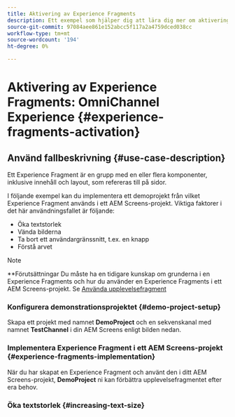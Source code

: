 ```yaml
---
title: Aktivering av Experience Fragments
description: Ett exempel som hjälper dig att lära dig mer om aktivering av upplevelsefragment när det gäller AEM Screens.
source-git-commit: 97084aee861e152abcc5f117a2a4759dced038cc
workflow-type: tm+mt
source-wordcount: '194'
ht-degree: 0%

---
```



# Aktivering av Experience Fragments: OmniChannel Experience {#experience-fragments-activation}

## Använd fallbeskrivning {#use-case-description}

Ett Experience Fragment är en grupp med en eller flera komponenter, inklusive innehåll och layout, som refereras till på sidor.

I följande exempel kan du implementera ett demoprojekt från vilket Experience Fragment används i ett AEM Screens-projekt. Viktiga faktorer i det här användningsfallet är följande:

* Öka textstorlek
* Vända bilderna
* Ta bort ett användargränssnitt, t.ex. en knapp
* Förstå arvet

>[!NOTE]
>**Förutsättningar
>Du måste ha en tidigare kunskap om grunderna i en Experience Fragments och hur du använder en Experience Fragments i ett AEM Screens-projekt. Se [Använda upplevelsefragment](/help/user-guide/experience-fragments-in-screens.md)

### Konfigurera demonstrationsprojektet {#demo-project-setup}

Skapa ett projekt med namnet **DemoProject** och en sekvenskanal med namnet **TestChannel** i din AEM Screens enligt bilden nedan.

### Implementera Experience Fragment i ett AEM Screens-projekt {#experience-fragments-implementation}

När du har skapat en Experience Fragment och använt den i ditt AEM Screens-projekt, **DemoProject** ni kan förbättra upplevelsefragmentet efter era behov.

### Öka textstorlek {#increasing-text-size}






